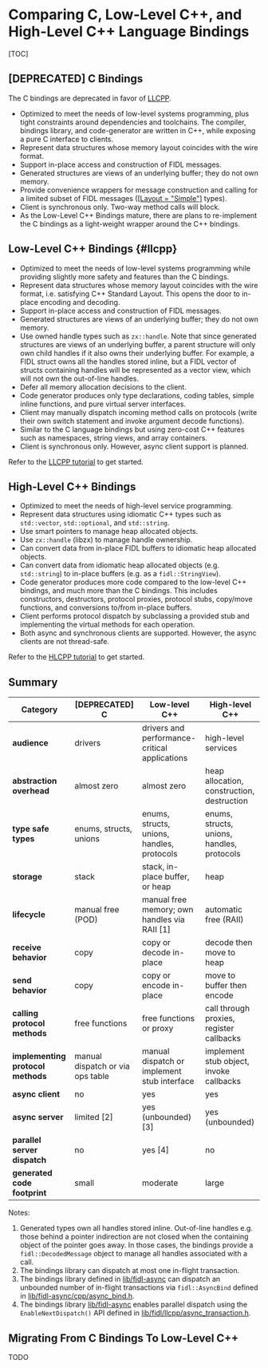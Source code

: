 
# Comparing C, Low-Level C++, and High-Level C++ Language Bindings

[TOC]

## [DEPRECATED] C Bindings

The C bindings are deprecated in favor of [LLCPP](#llcpp).

*   Optimized to meet the needs of low-level systems programming, plus tight
    constraints around dependencies and toolchains. The compiler, bindings
    library, and code-generator are written in C++, while exposing a pure C
    interface to clients.
*   Represent data structures whose memory layout coincides with the wire
    format.
*   Support in-place access and construction of FIDL messages.
*   Generated structures are views of an underlying buffer; they do not own
    memory.
*   Provide convenience wrappers for message construction and calling for
    a limited subset of FIDL messages
    ([[Layout = "Simple"]][layout-attribute] types).
*   Client is synchronous only. Two-way method calls will block.
*   As the Low-Level C++ Bindings mature, there are plans to re-implement
    the C bindings as a light-weight wrapper around the C++ bindings.

## Low-Level C++ Bindings {#llcpp}

*   Optimized to meet the needs of low-level systems programming while providing
    slightly more safety and features than the C bindings.
*   Represent data structures whose memory layout coincides with the wire
    format, i.e. satisfying C++ Standard Layout. This opens the door to
    in-place encoding and decoding.
*   Support in-place access and construction of FIDL messages.
*   Generated structures are views of an underlying buffer; they do not own
    memory.
*   Use owned handle types such as `zx::handle`. Note that since generated
    structures are views of an underlying buffer, a parent structure will only
    own child handles if it also owns their underlying buffer. For example, a
    FIDL struct owns all the handles stored inline, but a FIDL vector of structs
    containing handles will be represented as a vector view, which will not own
    the out-of-line handles.
*   Defer all memory allocation decisions to the client.
*   Code generator produces only type declarations, coding tables, simple
    inline functions, and pure virtual server interfaces.
*   Client may manually dispatch incoming method calls on protocols
    (write their own switch statement and invoke argument decode functions).
*   Similar to the C language bindings but using zero-cost C++ features
    such as namespaces, string views, and array containers.
*   Client is synchronous only. However, async client support is planned.

Refer to the [LLCPP tutorial][llcpp-tutorial] to get started.

## High-Level C++ Bindings

*   Optimized to meet the needs of high-level service programming.
*   Represent data structures using idiomatic C++ types such as `std::vector`,
    `std::optional`, and `std::string`.
*   Use smart pointers to manage heap allocated objects.
*   Use `zx::handle` (libzx) to manage handle ownership.
*   Can convert data from in-place FIDL buffers to idiomatic heap allocated
    objects.
*   Can convert data from idiomatic heap allocated objects
    (e.g. `std::string`) to in-place buffers (e.g. as a `fidl::StringView`).
*   Code generator produces more code compared to the low-level C++ bindings,
    and much more than the C bindings. This includes constructors, destructors,
    protocol proxies, protocol stubs, copy/move functions, and
    conversions to/from in-place buffers.
*   Client performs protocol dispatch by subclassing a provided stub and
    implementing the virtual methods for each operation.
*   Both async and synchronous clients are supported. However, the async clients
    are not thread-safe.

Refer to the [HLCPP tutorial][hlcpp-tutorial] to get started.

## Summary

Category                           | [DEPRECATED] C                    | Low-level C++                                 | High-level C++
-----------------------------------|-----------------------------------|-----------------------------------------------|--------------------
**audience**                       | drivers                           | drivers and performance-critical applications | high-level services
**abstraction overhead**           | almost zero                       | almost zero                                   | heap allocation, construction, destruction
**type safe types**                | enums, structs, unions            | enums, structs, unions, handles, protocols    | enums, structs, unions, handles, protocols
**storage**                        | stack                             | stack, in-place buffer, or heap               | heap
**lifecycle**                      | manual free (POD)                 | manual free memory; own handles via RAII [1]  | automatic free (RAII)
**receive behavior**               | copy                              | copy or decode in-place                       | decode then move to heap
**send behavior**                  | copy                              | copy or encode in-place                       | move to buffer then encode
**calling protocol methods**       | free functions                    | free functions or proxy                       | call through proxies, register callbacks
**implementing protocol methods**  | manual dispatch or via ops table  | manual dispatch or implement stub interface   | implement stub object, invoke callbacks
**async client**                   | no                                | yes                                           | yes
**async server**                   | limited [2]                       | yes (unbounded) [3]                           | yes (unbounded)
**parallel server dispatch**       | no                                | yes [4]                                       | no
**generated code footprint**       | small                             | moderate                                      | large

Notes:

1. Generated types own all handles stored inline. Out-of-line handles e.g. those
   behind a pointer indirection are not closed when the containing object of the
   pointer goes away. In those cases, the bindings provide a
   `fidl::DecodedMessage` object to manage all handles associated with a call.
2. The bindings library can dispatch at most one in-flight transaction.
3. The bindings library defined in [lib/fidl-async](/zircon/system/ulib/fidl-async) can dispatch an unbounded number of in-flight transactions via `fidl::AsyncBind` defined in [lib/fidl-async/cpp/async_bind.h](/zircon/system/ulib/fidl-async/include/lib/fidl-async/cpp/async_bind.h).
4. The bindings library [lib/fidl-async](/zircon/system/ulib/fidl-async) enables
parallel dispatch using the `EnableNextDispatch()` API defined in
[lib/fidl/llcpp/async_transaction.h](/zircon/system/ulib/fidl/include/lib/fidl/llcpp/async_transaction.h).

## Migrating From C Bindings To Low-Level C++

TODO

<!-- xrefs -->
[layout-attribute]: /docs/reference/fidl/language/attributes.md#layout
[llcpp-tutorial]: /docs/development/languages/fidl/tutorials/tutorial-llcpp.md
[hlcpp-tutorial]: /docs/development/languages/fidl/tutorials/tutorial-hlcpp.md
